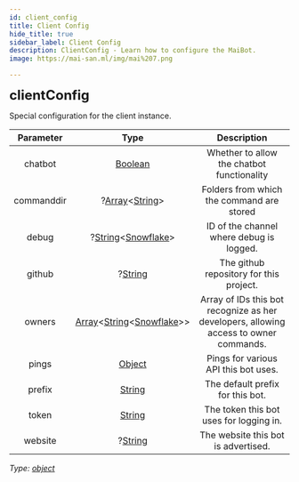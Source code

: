 ```yaml
---
id: client_config
title: Client Config
hide_title: true
sidebar_label: Client Config
description: ClientConfig - Learn how to configure the MaiBot.
image: https://mai-san.ml/img/mai%207.png

---
```

<b> <font size='5'> clientConfig </font> </b>

Special configuration for the client instance.

| Parameter | Type | Description |
|:-:|:-:|:-:|
|chatbot| [Boolean](https://developer.mozilla.org/en-US/docs/Web/JavaScript/Reference/Global_Objects/Object) | Whether to allow the chatbot functionality
|commanddir| ?[Array](https://developer.mozilla.org/en-US/docs/Web/JavaScript/Reference/Global_Objects/Array)<[String](https://developer.mozilla.org/en-US/docs/Web/JavaScript/Reference/Global_Objects/String )> | Folders from which the command are stored
|debug| ?[String](https://developer.mozilla.org/en-US/docs/Web/JavaScript/Reference/Global_Objects/String)<[Snowflake](https://discord.js.org/#/docs/main/stable/typedef/Snowflake )> | ID of the channel where debug is logged.
|github| ?[String](https://developer.mozilla.org/en-US/docs/Web/JavaScript/Reference/Global_Objects/String) | The github repository for this project.
|owners| [Array](https://developer.mozilla.org/en-US/docs/Web/JavaScript/Reference/Global_Objects/Array)<[String](https://developer.mozilla.org/en-US/docs/Web/JavaScript/Reference/Global_Objects/String)<[Snowflake](https://discord.js.org/#/docs/main/stable/typedef/Snowflake )>>| Array of IDs this bot recognize as her developers, allowing access to owner commands.
|pings| [Object](https://developer.mozilla.org/en-US/docs/Web/JavaScript/Reference/Global_Objects/Array) | Pings for various API this bot uses.
|prefix| [String](https://developer.mozilla.org/en-US/docs/Web/JavaScript/Reference/Global_Objects/String) | The default prefix for this bot.
|token| [String](https://developer.mozilla.org/en-US/docs/Web/JavaScript/Reference/Global_Objects/String) | The token this bot uses for logging in.
|website| ?[String](https://developer.mozilla.org/en-US/docs/Web/JavaScript/Reference/Global_Objects/String) | The website this bot is advertised.


*Type: [object](https://developer.mozilla.org/en-US/docs/Web/JavaScript/Reference/Global_Objects/Object)*
